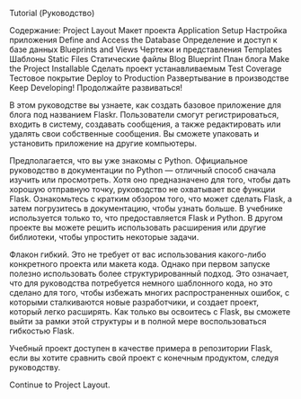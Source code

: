 Tutorial (Руководство)

Содержание:
    Project Layout                      Макет проекта
    Application Setup                   Настройка приложения
    Define and Access the Database      Определение и доступ к базе данных
    Blueprints and Views                Чертежи и представления
    Templates                           Шаблоны
    Static Files                        Статические файлы
    Blog Blueprint                      План блога
    Make the Project Installable        Сделать проект устанавливаемым
    Test Coverage                       Тестовое покрытие
    Deploy to Production                Развертывание в производстве         
    Keep Developing!                    Продолжайте развиваться!

В этом руководстве вы узнаете, как создать базовое приложение для блога под названием Flaskr.
Пользователи смогут регистрироваться, входить в систему, создавать сообщения, а также
редактировать или удалять свои собственные сообщения. Вы сможете упаковать и установить
приложение на другие компьютеры.

Предполагается, что вы уже знакомы с Python. Официальное руководство в документации по Python
— отличный способ сначала изучить или просмотреть.
Хотя оно предназначено для того, чтобы дать хорошую отправную точку, руководство не охватывает
все функции Flask. Ознакомьтесь с кратким обзором того, что может сделать Flask, а затем
погрузитесь в документацию, чтобы узнать больше. В учебнике используется только то, что
предоставляется Flask и Python. В другом проекте вы можете решить использовать расширения
или другие библиотеки, чтобы упростить некоторые задачи.

Флакон гибкий. Это не требует от вас использования какого-либо конкретного проекта или макета
кода. Однако при первом запуске полезно использовать более структурированный подход. Это
означает, что для руководства потребуется немного шаблонного кода, но это сделано для того,
чтобы избежать многих распространенных ошибок, с которыми сталкиваются новые разработчики, и
создает проект, который легко расширять. Как только вы освоитесь с Flask, вы сможете выйти
за рамки этой структуры и в полной мере воспользоваться гибкостью Flask.

Учебный проект доступен в качестве примера в репозитории Flask, если вы хотите сравнить свой
проект с конечным продуктом, следуя руководству.

Continue to Project Layout.